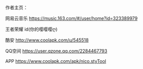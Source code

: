 作者主页：

网易云音乐 https://music.163.com/#/user/home?id=323389979

王者荣耀 id(你的嘤嘤嘤ღ)

酷安 http://www.coolapk.com/u/545518

QQ空间 https://user.qzone.qq.com/2284467793

APP https://www.coolapk.com/apk/nico.styTool
